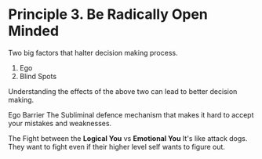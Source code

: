 # Principle 3. Be Radically Open Minded
Two big factors that halter decision making process. 
1. Ego
2. Blind Spots

Understanding the effects of the above two can lead to better decision making. 

Ego Barrier
The Subliminal defence mechanism that makes it hard to accept your mistakes and weaknesses. 

The Fight between the **Logical You** vs **Emotional You**
It's like attack dogs. They want to fight even if their higher level self wants to figure out. 



